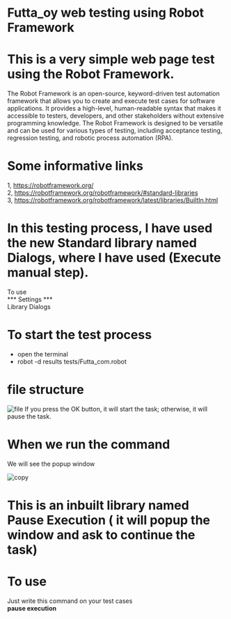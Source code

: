 # Futta_oy web testing using Robot Framework
# This is a very simple web page test using the Robot Framework.
The Robot Framework is an open-source, keyword-driven test automation framework that allows you to create and execute test cases for software applications. It provides a high-level, human-readable syntax that makes it accessible to testers, developers, and other stakeholders without extensive programming knowledge. The Robot Framework is designed to be versatile and can be used for various types of testing, including acceptance testing, regression testing, and robotic process automation (RPA).
# Some informative links 
1, https://robotframework.org/<br>
2, https://robotframework.org/robotframework/#standard-libraries<br>
3, https://robotframework.org/robotframework/latest/libraries/BuiltIn.html<br>

# In this testing process, I have used the new Standard library named Dialogs, where I have used (Execute manual step).
To use <br>
*** Settings ***<br>
Library             Dialogs
# To start the test process <br>
- open the terminal<br>
- robot -d results tests/Futta_com.robot<br>

# file structure

![file](https://github.com/shantosh123/Futta_oy/assets/75415500/030e282c-2cb4-4797-8e5a-f5a8709c8bc8)
If you press the OK button, it will start the task; otherwise, it will pause the task.

# When we run the command 
We will see the popup window 

![copy](https://github.com/shantosh123/Futta_oy/assets/75415500/d328e62e-bd22-48b6-ac0d-ca3bed2c6cc6)
# This is an inbuilt library named Pause Execution ( it will popup the window and ask to continue the task) 
# To use 
Just write this command on your test cases <br>
**pause execution**

